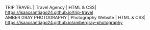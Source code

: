 TRIP TRAVEL | Travel Agency | HTML & CSS| https://isaacsantiago24.github.io/trip-travel <br/>
AMBER GRAY PHOTOGRAPHY | Photography Website | HTML & CSS| https://isaacsantiago24.github.io/ambergray-photography

